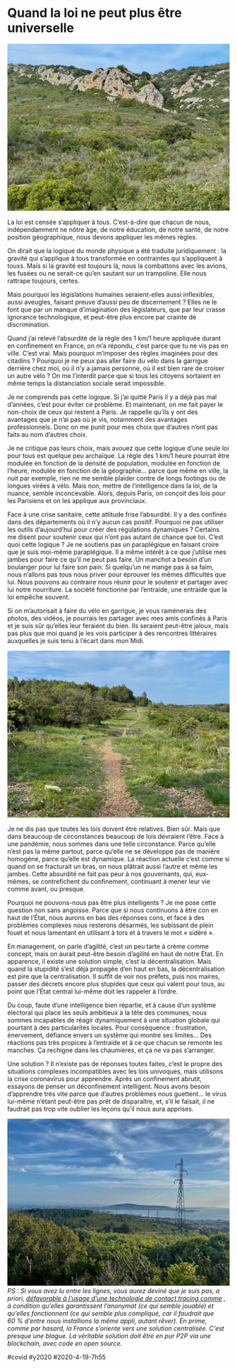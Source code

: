 # Quand la loi ne peut plus être universelle

![Garrigue](_i/IMG_0371.webp)

La loi est censée s’appliquer à tous. C’est-à-dire que chacun de nous, indépendamment ne nôtre âge, de notre éducation, de notre santé, de notre position géographique, nous devons appliquer les mêmes règles.

On dirait que la logique du monde physique a été traduite juridiquement : la gravité qui s’applique à tous transformée en contraintes qui s’appliquent à touxs. Mais si la gravité est toujours là, nous la combattons avec les avions, les fusées ou ne serait-ce qu’en sautant sur un trampoline. Elle nous rattrape toujours, certes.

Mais pourquoi les législations humaines seraient-elles aussi inflexibles, aussi aveugles, faisant preuve d’aussi peu de discernement ? Elles ne le font que par un manque d’imagination des législateurs, que par leur crasse ignorance technologique, et peut-être plus encore par crainte de discrimination.

Quand j’ai relevé l’absurdité de la règle des 1 km/1 heure appliquée durant en confinement en France, on m’a répondu, c’est parce que tu ne vis pas en ville. C’est vrai. Mais pourquoi m’imposer des règles imaginées pour des citadins ? Pourquoi je ne peux pas aller faire du vélo dans la garrigue derrière chez moi, où il n’y a jamais personne, où il est bien rare de croiser un autre vélo ? On me l’interdit parce que si tous les citoyens sortaient en même temps la distanciation sociale serait impossible.

Je ne comprends pas cette logique. Si j’ai quitté Paris il y a déjà pas mal d’années, c’est pour éviter ce problème. Et maintenant, on me fait payer le non-choix de ceux qui restent à Paris. Je rappelle qu’ils y ont des avantages que je n’ai pas où je vis, notamment des avantages professionnels. Donc on me punit pour mes choix que d’autres n’ont pas faits au nom d’autres choix.

Je ne critique pas leurs choix, mais avouez que cette logique d’une seule loi pour tous est quelque peu archaïque. La règle des 1 km/1 heure pourrait être modulée en fonction de la densité de population, modulée en fonction de l’heure, modulée en fonction de la géographie… parce que même en ville, la nuit par exemple, rien ne me semble plaider contre de longs footings ou de longues virées à vélo. Mais non, mettre de l’intelligence dans la loi, de la nuance, semble inconcevable. Alors, depuis Paris, on conçoit des lois pour les Parisiens et on les applique aux provinciaux.

Face à une crise sanitaire, cette attitude frise l’absurdité. Il y a des confinés dans des départements où il n’y aucun cas positif. Pourquoi ne pas utiliser les outils d’aujourd’hui pour créer des régulations dynamiques ? Certains me disent pour soutenir ceux qui n’ont pas autant de chance que toi. C’est quoi cette logique ? Je ne soutiens pas un paraplégique en faisant croire que je suis moi-même paraplégique. Il a même intérêt à ce que j’utilise mes jambes pour faire ce qu’il ne peut pas faire. Un manchot a besoin d’un boulanger pour lui faire son pain. Si quelqu’un ne mange pas à sa faim, nous n’allons pas tous nous priver pour éprouver les mêmes difficultés que lui. Nous pouvons au contraire nous réunir pour le soutenir et partager avec lui notre nourriture. La société fonctionne par l’entraide, une entraide que la loi empêche souvent.

Si on m’autorisait à faire du vélo en garrigue, je vous ramènerais des photos, des vidéos, je pourrais les partager avec mes amis confinés à Paris et je suis sûr qu’elles leur feraient du bien. Ils seraient peut-être jaloux, mais pas plus que moi quand je les vois participer à des rencontres littéraires auxquelles je suis tenu à l’écart dans mon Midi.

![Garrigue](_i/IMG_0378.webp)

Je ne dis pas que toutes les lois doivent être relatives. Bien sûr. Mais que dans beaucoup de circonstances beaucoup de lois devraient l’être. Face à une pandémie, nous sommes dans une telle circonstance. Parce qu’elle n’est pas la même partout, parce qu’elle ne se développe pas de manière homogène, parce qu’elle est dynamique. La réaction actuelle c’est comme si quand on se fracturait un bras, on nous plâtrait aussi l’autre et même les jambes. Cette absurdité ne fait pas peur à nos gouvernants, qui, eux-mêmes, se contrefichent du confinement, continuant à mener leur vie comme avant, ou presque.

Pourquoi ne pouvons-nous pas être plus intelligents ? Je me pose cette question non sans angoisse. Parce que si nous continuons à être con en haut de l’État, nous aurons en bas des réponses cons, et face à des problèmes complexes nous resterons désarmés, les subissant de plein fouet et nous lamentant en utilisant à tors et à travers le mot « sidéré ».

En management, on parle d’agilité, c’est un peu tarte à crème comme concept, mais on aurait peut-être besoin d’agilité en haut de notre État. En apparence, il existe une solution simple, c’est la décentralisation. Mais quand la stupidité s’est déjà propagée d’en haut en bas, la décentralisation est pire que la centralisation. Il suffit de voir nos préfets, puis nos maires, passer des décrets encore plus stupides que ceux qui valent pour tous, au point que l’État central lui-même doit les rappeler à l’ordre.

Du coup, faute d’une intelligence bien répartie, et à cause d’un système électoral qui place les seuls ambitieux à la tête des communes, nous sommes incapables de réagir dynamiquement à une situation globale qui pourtant à des particularités locales. Pour conséquence : frustration, énervement, défiance envers un système qui montre ses limites… Des réactions pas très propices à l’entraide et à ce que chacun se remonte les manches. Ça rechigne dans les chaumières, et ça ne va pas s’arranger.

Une solution ? Il n’existe pas de réponses toutes faites, c’est le propre des situations complexes incompatibles avec les lois univoques, mais utilisons la crise coronavirus pour apprendre. Après un confinement abrutit, essayons de penser un déconfinement intelligent. Nous avons besoin d’apprendre très vite parce que d’autres problèmes nous guettent… le virus lui-même n’étant peut-être pas prêt de disparaître, et, s’il le faisait, il ne faudrait pas trop vite oublier les leçons qu’il nous aura apprises.

![Garrigue](_i/IMG_0386.webp)
*PS : Si vous avez lu entre les lignes, vous aurez deviné que je suis pas, a priori, [défavorable à l’usage d’une technologie de contact tracing comme](https://www.01net.com/actualites/coronavirus-comment-fonctionneront-les-applications-de-contact-tracing-1894812.html) , à condition qu’elles garantissent l’anonymat (ce qui semble jouable) et qu’elles fonctionnent (ce qui semble plus compliqué, car il faudrait que 60 % d’entre nous installions la même appli, autant rêver). En prime, comme par hasard, la France s’oriente vers une solution centralisée. C’est presque une blague. La véritable solution doit être en pur P2P via une blockchain, avec code en open source.*

#covid #y2020 #2020-4-19-7h55
